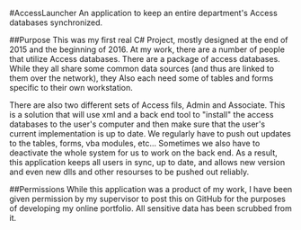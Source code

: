 #AccessLauncher
An application to keep an entire department's Access databases synchronized.

##Purpose
This was my first real C# Project, mostly designed at the end of 2015 and the
beginning of 2016. At my work, there are a number of people that utilize
Access databases. There are a package of access databases. While they all share
some common data sources (and thus are linked to them over the network), they
Also each need some of tables and forms specific to their own workstation.

There are also two different sets of Access fils, Admin and Associate. This
is a solution that will use xml and a back end tool to "install" the access 
databases to the user's computer and then make sure that the user's current
implementation is up to date. We regularly have to push out updates to the 
tables, forms, vba modules, etc... Sometimes we also have to deactivate the
whole system for us to work on the back end. As a result, this application
keeps all users in sync, up to date, and allows new version and even new
dlls and other resourses to be pushed out reliably.

##Permissions
While this application was a product of my work, I have been given permission
by my supervisor to post this on GitHub for the purposes of developing my online
portfolio. All sensitive data has been scrubbed from it.